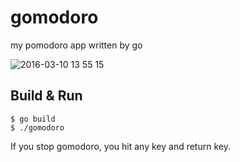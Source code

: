 # gomodoro
my pomodoro app written by go

![2016-03-10 13 55 15](https://cloud.githubusercontent.com/assets/43500/13659777/c50220d2-e6c7-11e5-88a1-51497a0167f9.png)

## Build & Run

```shell
$ go build
$ ./gomodoro
```

If you stop gomodoro, you hit any key and return key.
